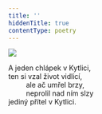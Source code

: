 ```yaml
---
title: ''
hiddenTitle: true
contentType: poetry
---
```


<section>

![](../Images/041.jpg)

A jeden chlápek v Kytlici,  
ten si vzal život vidlicí,  
         ale ač umřel brzy,  
         neprolil nad ním slzy  
jediný přítel v Kytlici.

</section>
